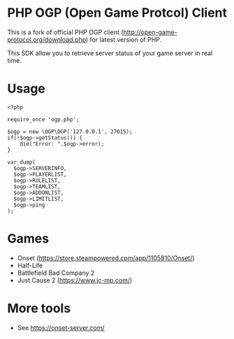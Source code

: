 # PHP OGP (Open Game Protcol) Client

This is a fork of official PHP OGP client (http://open-game-protocol.org/download.php) for latest version of PHP.

This SDK allow you to retrieve server status of your game server in real time.

# Usage

```
<?php

require_once 'ogp.php';

$ogp = new \OGP\OGP('127.0.0.1', 27015);
if(!$ogp->getStatus()) {
    die("Error: ".$ogp->error);
}

var_dump(
  $ogp->SERVERINFO, 
  $ogp->PLAYERLIST, 
  $ogp->RULELIST, 
  $ogp->TEAMLIST, 
  $ogp->ADDONLIST,
  $ogp->LIMITLIST, 
  $ogp->ping
);
```

# Games

* Onset (https://store.steampowered.com/app/1105810/Onset/)
* Half-Life
* Battlefield Bad Company 2
* Just Cause 2 (https://www.jc-mp.com/)

# More tools

* See https://onset-server.com/
